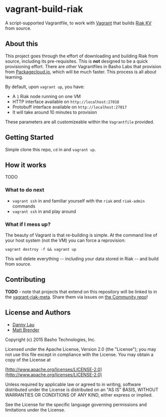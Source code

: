 # vagrant-build-riak
A script-supported Vagrantfile, to work with [Vagrant](http://vagrantup.com) that builds [Riak KV](http://basho.com/riak/) from source.

## About this 
This project goes through the effort of downloading and building Riak from source, including its pre-requisites. This is **not** designed to be a quick provisioning effort. There are other Vagrantfiles in Basho Labs that provision from [Packagecloud.io](packagecloud.io/basho/riak), which will be much faster. This process is all about learning.


By default, upon `vagrant up`, you have: 
* A `1` Riak node running on one VM
* HTTP interface available on `http://localhost:27018`
* Protobuff interface available on `http://localhost:27017`
* It will take around 10 minutes to provision

These parameters are all customizeable within the `Vagrantfile` provided. 

## Getting Started

Simple clone this repo, `cd` in and `vagrant up`.

## How it works

TODO


### What to do next

* `vagrant ssh` in and familiar yourself with the `riak` and `riak-admin` commands
* `vagrant ssh` in and play around


### What if I mess up?

The beauty of Vagrant is that re-building is simple. At the command line of your host system (not the VM) you can force a reprovision: 

```
vagrant destroy -f && vagrant up
```

This will delete everything -- including your data stored in Riak -- and build from source.

## Contributing

**TODO** - note that projects that extend on this repository will be linked to in the [vagrant-riak-meta](https://github.com/basho-labs/vagrant-riak-meta). Share them via issues on [the Community repo](https://github.com/basho-labs/the-riak-community)!


## License and Authors

* [Danny Lau](https://github.com/dannylauca)
* [Matt Brender](https://github.com/mjbrender)

Copyright (c) 2015 Basho Technologies, Inc.

Licensed under the Apache License, Version 2.0 (the "License"); you may
not use this file except in compliance with the License. You may obtain
a copy of the License at

[http://www.apache.org/licenses/LICENSE-2.0](http://www.apache.org/licenses/LICENSE-2.0)

Unless required by applicable law or agreed to in writing, software
distributed under the License is distributed on an "AS IS" BASIS,
WITHOUT WARRANTIES OR CONDITIONS OF ANY KIND, either express or
implied.

See the License for the specific language governing permissions and
limitations under the License.

